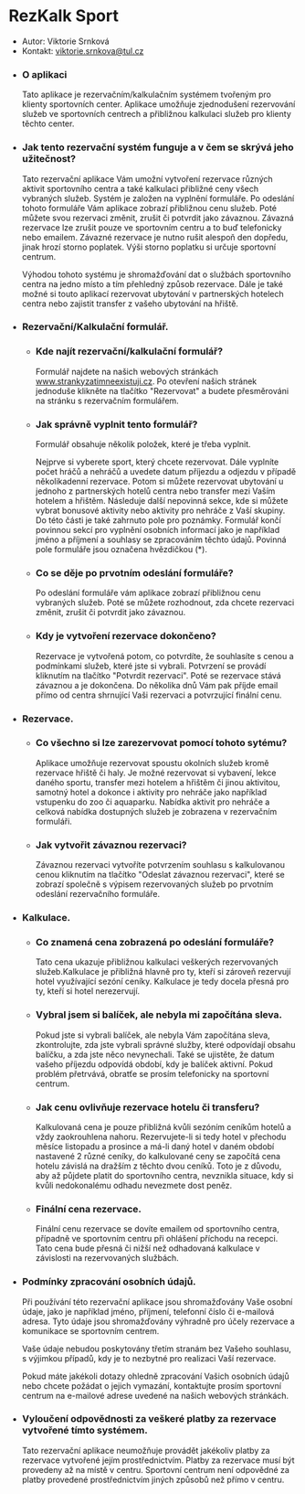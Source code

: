 # RezKalk Sport
* Autor: Viktorie Srnková
* Kontakt: viktorie.srnkova@tul.cz

- ### O aplikaci ###
  Tato aplikace je rezervačním/kalkulačním systémem tvořeným pro klienty sportovních center. Aplikace umožňuje zjednodušení rezervování služeb ve sportovních centrech a přibližnou kalkulaci služeb pro klienty těchto center.

- ### Jak tento rezervační systém funguje a v čem se skrývá jeho užitečnost? ###

  Tato rezervační aplikace Vám umožní vytvoření rezervace různých aktivit sportovního centra a také kalkulaci přibližné ceny všech vybraných služeb. Systém je založen na vyplnění formuláře. Po odeslání tohoto formuláře Vám aplikace zobrazí přibližnou cenu služeb. Poté můžete svou rezervaci změnit, zrušit či potvrdit jako závaznou. Závazná rezervace lze zrušit pouze ve sportovním centru a to buď telefonicky nebo emailem. Závazné rezervace je nutno rušit alespoň den dopředu, jinak hrozí storno poplatek. Výši storno poplatku si určuje sportovní centrum. 

  Výhodou tohoto systému je shromažďování dat o službách sportovního centra na jedno místo a tím přehledný způsob rezervace. Dále je také možné si touto aplikací rezervovat ubytování v partnerských hotelech centra nebo zajistit transfer z vašeho ubytování na hřiště.

-  ### Rezervační/Kalkulační formulář. ### 
    - ### Kde najít rezervační/kalkulační formulář? ### 
  
      Formulář najdete na našich webových stránkách www.strankyzatimneexistuji.cz. Po otevření našich stránek jednoduše klikněte na tlačítko "Rezervovat" a budete přesměrováni na stránku s rezervačním formulářem.                                                                                                                                                          
    - ### Jak správně vyplnit tento formulář? ### 
  
      Formulář obsahuje několik položek, které je třeba vyplnit.
      
      Nejprve si vyberete sport, který chcete rezervovat. Dále vyplníte počet hráčů a nehráčů a uvedete datum příjezdu a odjezdu v případě několikadenní rezervace. Potom si můžete rezervovat ubytování u jednoho z partnerských hotelů centra nebo transfer mezi Vaším hotelem a hřištěm. Následuje další nepovinná sekce, kde si můžete vybrat bonusové aktivity nebo aktivity pro nehráče z Vaší skupiny. Do této části je také zahrnuto pole pro poznámky. Formulář končí povinnou sekcí pro vyplnění osobních informací jako je například jméno a příjmení a souhlasy se zpracováním těchto údajů. Povinná pole formuláře jsou označena hvězdičkou (*).
    - ### Co se děje po prvotním odeslání formuláře? ### 
  
      Po odeslání formuláře vám aplikace zobrazí přibližnou cenu vybraných služeb. Poté se můžete rozhodnout, zda chcete rezervaci změnit, zrušit či potvrdit jako závaznou. 
    
    - ### Kdy je vytvoření rezervace dokončeno? ### 

      Rezervace je vytvořená potom, co potvrdíte, že souhlasíte s cenou a podmínkami služeb, které jste si vybrali. Potvrzení se provádí kliknutím na tlačítko "Potvrdit rezervaci". Poté se rezervace stává závaznou a je dokončena. Do několika dnů Vám pak příjde email přímo od centra shrnující Vaši rezervaci a potvrzující finální cenu.
-  ### Rezervace. ### 
    - ### Co všechno si lze zarezervovat pomocí tohoto sytému? ### 
    
      Aplikace umožňuje rezervovat spoustu okolních služeb kromě rezervace hřiště či haly. Je možné rezervovat si vybavení, lekce daného sportu, transfer mezi hotelem a hřištěm či jinou aktivitou, samotný hotel a dokonce i aktivity pro nehráče jako například vstupenku do zoo či aquaparku. Nabídka aktivit pro nehráče a celková nabídka dostupných služeb je zobrazena v rezervačním formuláři.
    - ### Jak vytvořit závaznou rezervaci? ### 
    
      Závaznou rezervaci vytvoříte potvrzením souhlasu s kalkulovanou cenou kliknutím na tlačítko "Odeslat závaznou rezervaci", které se zobrazí společně s výpisem rezervovaných služeb po prvotním odeslání rezervačního formuláře.
-  ### Kalkulace. ### 
    - ### Co znamená cena zobrazená po odeslání formuláře? ### 
   
      Tato cena ukazuje přibližnou kalkulaci veškerých rezervovaných služeb.Kalkulace je přibližná hlavně pro ty, kteří si zároveň rezervují hotel využívající sezóní ceníky. Kalkulace je tedy docela přesná pro ty, kteří si hotel nerezervují.
    - ### Vybral jsem si balíček, ale nebyla mi započítána sleva. ### 
    
      Pokud jste si vybrali balíček, ale nebyla Vám započítána sleva, zkontrolujte, zda jste vybrali správné služby, které odpovídají obsahu balíčku, a zda jste něco nevynechali. Také se ujistěte, že datum vašeho příjezdu odpovídá období, kdy je balíček aktivní. Pokud problém přetrvává, obratťe se prosím telefonicky na sportovní centrum.
    - ### Jak cenu ovlivňuje rezervace hotelu či transferu? ### 
    
      Kalkulovaná cena je pouze přibližná kvůli sezóním ceníkům hotelů a vždy zaokrouhlena nahoru. Rezervujete-li si tedy hotel v přechodu měsíce listopadu a prosince a má-li daný hotel v daném období nastavené 2 různé ceníky, do kalkulované ceny se započítá cena hotelu závislá na dražším z těchto dvou ceníků. Toto je z důvodu, aby až půjdete platit do sportovního centra, nevznikla situace, kdy si kvůli nedokonalému odhadu nevezmete dost peněz.
    - ### Finální cena rezervace. ### 
    
      Finální cenu rezervace se dovíte emailem od sportovního centra, případně ve sportovním centru při ohlášení příchodu na recepci. Tato cena bude přesná či nižší než odhadovaná kalkulace v závislosti na rezervovaných službách.
-  ### Podmínky zpracování osobních údajů. ###

    Při používání této rezervační aplikace jsou shromažďovány Vaše osobní údaje, jako je například jméno, příjmení, telefonní číslo či e-mailová adresa. Tyto údaje jsou shromažďovány výhradně pro účely rezervace a komunikace se sportovním centrem.

    Vaše údaje nebudou poskytovány třetím stranám bez Vašeho souhlasu, s výjimkou případů, kdy je to nezbytné pro realizaci Vaší rezervace.

    Pokud máte jakékoli dotazy ohledně zpracování Vašich osobních údajů nebo chcete požádat o jejich vymazání, kontaktujte prosím sportovní centrum na e-mailové adrese uvedené na našich webových stránkách.
-  ### Vyloučení odpovědnosti za veškeré platby za rezervace vytvořené tímto systémem. ### 

   Tato rezervační aplikace neumožňuje provádět jakékoliv platby za rezervace vytvořené jejím prostřednictvím. Platby za rezervace musí být provedeny až na místě v centru. Sportovní centrum není odpovědné za platby provedené prostřednictvím jiných způsobů než přímo v centru.
